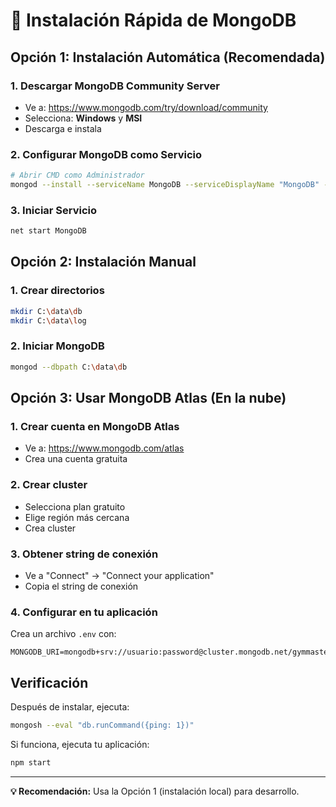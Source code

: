 # 🚀 Instalación Rápida de MongoDB

## Opción 1: Instalación Automática (Recomendada)

### 1. Descargar MongoDB Community Server
- Ve a: https://www.mongodb.com/try/download/community
- Selecciona: **Windows** y **MSI**
- Descarga e instala

### 2. Configurar MongoDB como Servicio
```bash
# Abrir CMD como Administrador
mongod --install --serviceName MongoDB --serviceDisplayName "MongoDB" --logpath "C:\data\log\mongod.log" --dbpath "C:\data\db"
```

### 3. Iniciar Servicio
```bash
net start MongoDB
```

## Opción 2: Instalación Manual

### 1. Crear directorios
```bash
mkdir C:\data\db
mkdir C:\data\log
```

### 2. Iniciar MongoDB
```bash
mongod --dbpath C:\data\db
```

## Opción 3: Usar MongoDB Atlas (En la nube)

### 1. Crear cuenta en MongoDB Atlas
- Ve a: https://www.mongodb.com/atlas
- Crea una cuenta gratuita

### 2. Crear cluster
- Selecciona plan gratuito
- Elige región más cercana
- Crea cluster

### 3. Obtener string de conexión
- Ve a "Connect" → "Connect your application"
- Copia el string de conexión

### 4. Configurar en tu aplicación
Crea un archivo `.env` con:
```
MONGODB_URI=mongodb+srv://usuario:password@cluster.mongodb.net/gymmaster
```

## Verificación

Después de instalar, ejecuta:
```bash
mongosh --eval "db.runCommand({ping: 1})"
```

Si funciona, ejecuta tu aplicación:
```bash
npm start
```

---

**💡 Recomendación:** Usa la Opción 1 (instalación local) para desarrollo.
